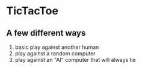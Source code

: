 # TicTacToe

## A few different ways
1. basic play against another human
2. play against a random computer
3. play against an "AI" computer that will always tie
